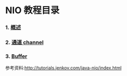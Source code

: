 # NIO 教程目录

### 1. [概述](./overview.md)
### 2. [通道 channel](./channel.md)
### 3. [Buffer](./buffer.md)




参考资料:<http://tutorials.jenkov.com/java-nio/index.html>

